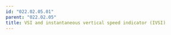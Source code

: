 ```yaml
---
id: "022.02.05.01"
parent: "022.02.05"
title: VSI and instantaneous vertical speed indicator (IVSI)
---
```


